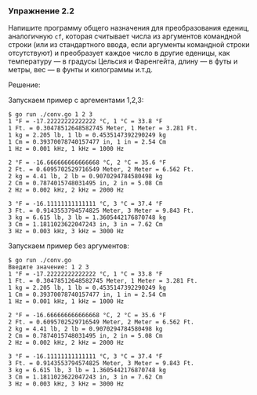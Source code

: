 ### Упражнение 2.2

Напишите программу общего назначения для преобразования едениц, аналогичную ```cf```,
которая считывает числа из аргументов командной строки
(или из стандартного ввода, если аргументы командной строки отсутствуют)
и преобразует каждое число в другие еденицы, как температуру — в градусы Цельсия и Фаренгейта,
длину — в футы и метры, вес — в фунты и килограммы и.т.д.

Решение:

Запускаем пример с аргементами 1,2,3:
```
$ go run ./conv.go 1 2 3
1 °F = -17.22222222222222 °C, 1 °C = 33.8 °F
1 Ft. = 0.30478512648582745 Meter, 1 Meter = 3.281 Ft.
1 kg = 2.205 lb, 1 lb = 0.4535147392290249 kg
1 Cm = 0.39370078740157477 in, 1 in = 2.54 Cm
1 Hz = 0.001 kHz, 1 kHz = 1000 Hz

2 °F = -16.666666666666668 °C, 2 °C = 35.6 °F
2 Ft. = 0.6095702529716549 Meter, 2 Meter = 6.562 Ft.
2 kg = 4.41 lb, 2 lb = 0.9070294784580498 kg
2 Cm = 0.7874015748031495 in, 2 in = 5.08 Cm
2 Hz = 0.002 kHz, 2 kHz = 2000 Hz

3 °F = -16.11111111111111 °C, 3 °C = 37.4 °F
3 Ft. = 0.9143553794574825 Meter, 3 Meter = 9.843 Ft.
3 kg = 6.615 lb, 3 lb = 1.3605442176870748 kg
3 Cm = 1.1811023622047243 in, 3 in = 7.62 Cm
3 Hz = 0.003 kHz, 3 kHz = 3000 Hz
```

Запускаем пример без аргументов:
```
$ go run ./conv.go
Введите значение: 1 2 3
1 °F = -17.22222222222222 °C, 1 °C = 33.8 °F
1 Ft. = 0.30478512648582745 Meter, 1 Meter = 3.281 Ft.
1 kg = 2.205 lb, 1 lb = 0.4535147392290249 kg
1 Cm = 0.39370078740157477 in, 1 in = 2.54 Cm
1 Hz = 0.001 kHz, 1 kHz = 1000 Hz

2 °F = -16.666666666666668 °C, 2 °C = 35.6 °F
2 Ft. = 0.6095702529716549 Meter, 2 Meter = 6.562 Ft.
2 kg = 4.41 lb, 2 lb = 0.9070294784580498 kg
2 Cm = 0.7874015748031495 in, 2 in = 5.08 Cm
2 Hz = 0.002 kHz, 2 kHz = 2000 Hz

3 °F = -16.11111111111111 °C, 3 °C = 37.4 °F
3 Ft. = 0.9143553794574825 Meter, 3 Meter = 9.843 Ft.
3 kg = 6.615 lb, 3 lb = 1.3605442176870748 kg
3 Cm = 1.1811023622047243 in, 3 in = 7.62 Cm
3 Hz = 0.003 kHz, 3 kHz = 3000 Hz
```